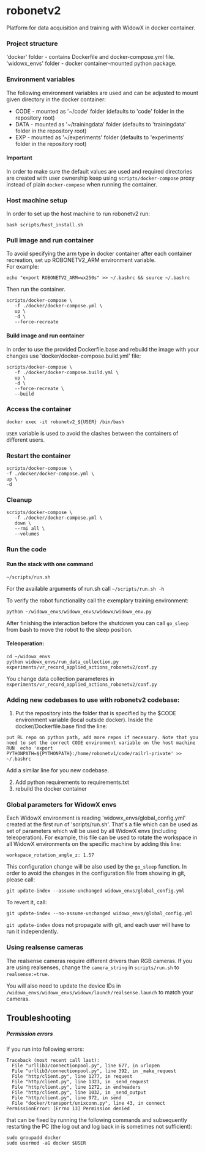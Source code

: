# robonetv2

Platform for data acquisition and training with WidowX in docker container.

### Project structure

'docker' folder - contains Dockerfile and docker-compose.yml file.  
'widowx_envs' folder - docker container-mounted python package.

### Environment variables

The following environment variables are used and can be adjusted to mount given directory in the docker container:

- CODE - mounted as '~/code' folder (defaults to 'code' folder in the repository root)
- DATA - mounted as '~/trainingdata' folder (defaults to 'trainingdata' folder in the repository root)
- EXP - mounted as '~/experiments' folder (defaults to 'experiments' folder in the repository root)

#### Important
In order to make sure the default values are used and required directories are created with user ownership keep using `scripts/docker-compose` proxy instead of plain `docker-compose` when running the container.

### Host machine setup

In order to set up the host machine to run robonetv2 run:

```shell script
bash scripts/host_install.sh
```

### Pull image and run container

To avoid specifying the arm type in docker container after each container recreation, set up ROBONETV2_ARM environment variable.  
For example:
```shell script
echo "export ROBONETV2_ARM=wx250s" >> ~/.bashrc && source ~/.bashrc
```

Then run the container.
```shell script
scripts/docker-compose \
   -f ./docker/docker-compose.yml \
   up \
   -d \
   --force-recreate
```

#### Build image and run container

In order to use the provided Dockerfile.base and rebuild the image with your changes use 'docker/docker-compose.build.yml' file:

```shell script
scripts/docker-compose \
   -f ./docker/docker-compose.build.yml \
   up \
   -d \
   --force-recreate \
   --build
```

### Access the container

```shell script
docker exec -it robonetv2_${USER} /bin/bash
```

`USER` variable is used to avoid the clashes between the containers of different users.

### Restart the container

```
scripts/docker-compose \
-f ./docker/docker-compose.yml \
up \
-d
```

### Cleanup

```
scripts/docker-compose \
   -f ./docker/docker-compose.yml \
   down \
   --rmi all \
   --volumes
``` 

### Run the code

#### Run the stack with one command
```
~/scripts/run.sh
```

For the available arguments of run.sh call `~/scripts/run.sh -h`

To verify the robot functionality call the exemplary training environment:

```
python ~/widowx_envs/widowx_envs/widowx/widowx_env.py
```

After finishing the interaction before the shutdown you can call `go_sleep` from bash to move the robot to the sleep position.

#### Teleoperation:
```
cd ~/widowx_envs
python widowx_envs/run_data_collection.py experiments/vr_record_applied_actions_robonetv2/conf.py
```
You change data collection parameteres in `experiments/vr_record_applied_actions_robonetv2/conf.py`


### Adding new codebases to use with robonetv2 codebase:
1. Put the repository into the folder that is specified by the $CODE environment variable (local outside docker).
Inside the docker/Dockerfile.base find the line:

`put RL repo on python path, add more repos if necessary. Note that you need to set the correct CODE environment variable on the host machine 
RUN  echo 'export PYTHONPATH=${PYTHONPATH}:/home/robonetv1/code/railrl-private' >> ~/.bashrc `

Add a similar line for you new codebase.

2. Add python requirements to requirements.txt
3. rebuild the docker container

### Global parameters for WidowX envs

Each WidowX environment is reading 'widowx_envs/global_config.yml' created at the first run of 'scripts/run.sh'. That's a file which can be used as set of parameters
which will be used by all WidowX envs (including teleoperation). For example, this file can be used to rotate the workspace in all WidowX environments
on the specific machine by adding this line:
```
workspace_rotation_angle_z: 1.57
```

This configuration change will be also used by the `go_sleep` function. In order to avoid the changes in the configuration file from showing in git, please call:
```
git update-index --assume-unchanged widowx_envs/global_config.yml
```
To revert it, call:
```
git update-index --no-assume-unchanged widowx_envs/global_config.yml
```
`git update-index` does not propagate with git, and each user will have to run it independently.


### Using realsense cameras

The realsense cameras require different drivers than RGB cameras.  If you are using realsenses, change the `camera_string` in `scripts/run.sh` to `realsense:=true`.

You will also need to update the device IDs in `/widowx_envs/widowx_envs/widowx/launch/realsense.launch` to match your cameras.

## Troubleshooting

##### Permission errors

If you run into following errors:

```
Traceback (most recent call last):
  File "urllib3/connectionpool.py", line 677, in urlopen
  File "urllib3/connectionpool.py", line 392, in _make_request
  File "http/client.py", line 1277, in request
  File "http/client.py", line 1323, in _send_request
  File "http/client.py", line 1272, in endheaders
  File "http/client.py", line 1032, in _send_output
  File "http/client.py", line 972, in send
  File "docker/transport/unixconn.py", line 43, in connect
PermissionError: [Errno 13] Permission denied
```
that can be fixed by running the following commands and subsequently restarting the PC (the log out and log back in is sometimes not sufficient):

```
sudo groupadd docker
sudo usermod -aG docker $USER
```

